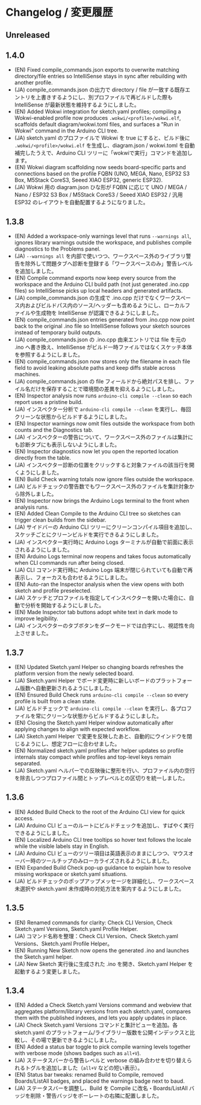 # Changelog / 変更履歴

## Unreleased

## 1.4.0
- (EN) Fixed compile_commands.json exports to overwrite matching directory/file entries so IntelliSense stays in sync after rebuilding with another profile.
- (JA) compile_commands.json の出力で directory / file が一致する既存エントリを上書きするようにし、別プロファイルで再ビルドした際も IntelliSense が最新状態を維持するようにしました。
- (EN) Added Wokwi integration for sketch.yaml profiles; compiling a Wokwi-enabled profile now produces `.wokwi/<profile>/wokwi.elf`, scaffolds default diagram/wokwi.toml files, and surfaces a "Run in Wokwi" command in the Arduino CLI tree.
- (JA) sketch.yaml のプロファイルで Wokwi を true にすると、ビルド後に `.wokwi/<profile>/wokwi.elf` を生成し、diagram.json / wokwi.toml を自動補完したうえで、Arduino CLI ツリーに「wokwiで実行」コマンドを追加します。
- (EN) Wokwi diagram scaffolding now seeds board-specific parts and connections based on the profile FQBN (UNO, MEGA, Nano, ESP32 S3 Box, M5Stack CoreS3, Seeed XIAO ESP32, generic ESP32).
- (JA) Wokwi 用の diagram.json ひな形が FQBN に応じて UNO / MEGA / Nano / ESP32 S3 Box / M5Stack CoreS3 / Seeed XIAO ESP32 / 汎用 ESP32 のレイアウトを自動配置するようになりました。

## 1.3.8
- (EN) Added a workspace-only warnings level that runs `--warnings all`, ignores library warnings outside the workspace, and publishes compile diagnostics to the Problems panel.
- (JA) `--warnings all` を内部で使いつつ、ワークスペース外のライブラリ警告を除外して問題タブへ診断を登録する「ワークスペースのみ」警告レベルを追加しました。
- (EN) Compile command exports now keep every source from the workspace and the Arduino CLI build path (not just generated .ino.cpp files) so IntelliSense picks up local headers and generated artifacts.
- (JA) compile_commands.json の生成で .ino.cpp だけでなくワークスペース内およびビルドパス内のソース/ヘッダーも含めるようにし、ローカルファイルや生成物を IntelliSense が認識できるようにしました。
- (EN) compile_commands.json entries generated from .ino.cpp now point back to the original .ino file so IntelliSense follows your sketch sources instead of temporary build outputs.
- (JA) compile_commands.json の .ino.cpp 由来エントリでは file を元の .ino へ書き換え、IntelliSense がビルド一時ファイルではなくスケッチ本体を参照するようにしました。
- (EN) compile_commands.json now stores only the filename in each file field to avoid leaking absolute paths and keep diffs stable across machines.
- (JA) compile_commands.json の file フィールドから絶対パスを排し、ファイル名だけを保存することで環境間の差異を抑えるようにしました。
- (EN) Inspector analysis now runs `arduino-cli compile --clean` so each report uses a pristine build.
- (JA) インスペクター分析で `arduino-cli compile --clean` を実行し、毎回クリーンな状態からビルドするようにしました。
- (EN) Inspector warnings now omit files outside the workspace from both counts and the Diagnostics tab.
- (JA) インスペクターの警告について、ワークスペース外のファイルは集計にも診断タブにも表示しないようにしました。
- (EN) Inspector diagnostics now let you open the reported location directly from the table.
- (JA) インスペクター診断の位置をクリックすると対象ファイルの該当行を開くようにしました。
- (EN) Build Check warning totals now ignore files outside the workspace.
- (JA) ビルドチェックの警告数でもワークスペース外のファイルを集計対象から除外しました。
- (EN) Inspector now brings the Arduino Logs terminal to the front when analysis runs.
- (EN) Added Clean Compile to the Arduino CLI tree so sketches can trigger clean builds from the sidebar.
- (JA) サイドバーの Arduino CLI ツリーにクリーンコンパイル項目を追加し、スケッチごとにクリーンビルドを実行できるようにしました。
- (JA) インスペクター実行時に Arduino Logs ターミナルが自動で前面に表示されるようにしました。
- (EN) Arduino Logs terminal now reopens and takes focus automatically when CLI commands run after being closed.
- (JA) CLI コマンド実行時に Arduino Logs 端末が閉じられていても自動で再表示し、フォーカスも合わせるようにしました。
- (EN) Auto-ran the Inspector analysis when the view opens with both sketch and profile preselected.
- (JA) スケッチとプロファイルを指定してインスペクターを開いた場合に、自動で分析を開始するようにしました。
- (EN) Made Inspector tab buttons adopt white text in dark mode to improve legibility.
- (JA) インスペクターのタブボタンをダークモードでは白字にし、視認性を向上させました。

## 1.3.7
- (EN) Updated Sketch.yaml Helper so changing boards refreshes the platform version from the newly selected board.
- (JA) Sketch.yaml Helper でボード変更時に新しいボードのプラットフォーム版数へ自動更新されるようにしました。
- (EN) Ensured Build Check runs `arduino-cli compile --clean` so every profile is built from a clean state.
- (JA) ビルドチェックで `arduino-cli compile --clean` を実行し、各プロファイルを常にクリーンな状態からビルドするようにしました。
- (EN) Closing the Sketch.yaml Helper window automatically after applying changes to align with expected workflow.
- (JA) Sketch.yaml Helper で変更を反映したあと、自動的にウインドウを閉じるようにし、想定フローに合わせました。
- (EN) Normalized sketch.yaml profiles after helper updates so profile internals stay compact while profiles and top-level keys remain separated.
- (JA) Sketch.yaml ヘルパーでの反映後に整形を行い、プロファイル内の空行を除去しつつプロファイル間とトップレベルとの区切りを統一しました。

## 1.3.6

- (EN) Added Build Check to the root of the Arduino CLI view for quick access.
- (JA) Arduino CLI ビューのルートにビルドチェックを追加し、すばやく実行できるようにしました。
- (EN) Localized Arduino CLI tree tooltips so hover text follows the locale while the visible labels stay in English.
- (JA) Arduino CLI ビューのツリー項目は英語表示のままにしつつ、マウスオーバー時のツールチップのみローカライズされるようにしました。
- (EN) Expanded Build Check pop-up guidance to explain how to resolve missing workspace or sketch.yaml situations.
- (JA) ビルドチェックのポップアップメッセージを詳細化し、ワークスペース未選択や sketch.yaml 未作成時の対処方法を案内するようにしました。

## 1.3.5
- (EN) Renamed commands for clarity: Check CLI Version, Check Sketch.yaml Versions, Sketch.yaml Profile Helper.
- (JA) コマンド名称を整理：Check CLI Version、Check Sketch.yaml Versions、Sketch.yaml Profile Helper。
- (EN) Running New Sketch now opens the generated .ino and launches the Sketch.yaml helper.
- (JA) New Sketch 実行後に生成された .ino を開き、Sketch.yaml Helper を起動するよう変更しました。

## 1.3.4
- (EN) Added a Check Sketch.yaml Versions command and webview that aggregates platform/library versions from each sketch.yaml, compares them with the published indexes, and lets you apply updates in place.
- (JA) Check Sketch.yaml Versions コマンドと集計ビューを追加。各 sketch.yaml のプラットフォーム/ライブラリー版数を公開インデックスと比較し、その場で更新できるようにしました。
- (EN) Added a status bar toggle to pick compile warning levels together with verbose mode (shows badges such as `all+V`).
- (JA) ステータスバーから警告レベルと verbose の組み合わせを切り替えられるトグルを追加しました（`all+V` などの短い表示）。
- (EN) Status bar tweaks: renamed Build to Compile, removed Boards/ListAll badges, and placed the warnings badge next to baud.
- (JA) ステータスバーを調整し、Build を Compile に改名・Boards/ListAll バッジを削除・警告バッジをボーレートの右隣に配置しました。

